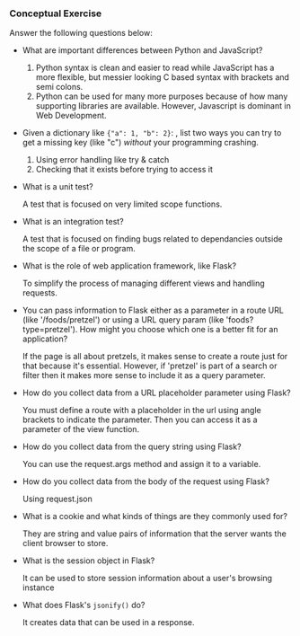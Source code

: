 ### Conceptual Exercise

Answer the following questions below:

- What are important differences between Python and JavaScript?

  1. Python syntax is clean and easier to read while JavaScript has a more flexible, but messier looking C based syntax with brackets and semi colons.
  2. Python can be used for many more purposes because of how many supporting libraries are available. However, Javascript is dominant in Web Development.

- Given a dictionary like `{"a": 1, "b": 2}`: , list two ways you
  can try to get a missing key (like "c") _without_ your programming
  crashing.

  1. Using error handling like try & catch
  2. Checking that it exists before trying to access it

- What is a unit test?

  A test that is focused on very limited scope functions.

- What is an integration test?

  A test that is focused on finding bugs related to dependancies outside the scope of a file or program.

- What is the role of web application framework, like Flask?

  To simplify the process of managing different views and handling requests.

- You can pass information to Flask either as a parameter in a route URL
  (like '/foods/pretzel') or using a URL query param (like
  'foods?type=pretzel'). How might you choose which one is a better fit
  for an application?

  If the page is all about pretzels, it makes sense to create a route just for that because it's essential. However, if 'pretzel' is part of a search or filter then it makes more sense to include it as a query parameter.

- How do you collect data from a URL placeholder parameter using Flask?

  You must define a route with a placeholder in the url using angle brackets to indicate the parameter. Then you can access it as a parameter of the view function.

- How do you collect data from the query string using Flask?

  You can use the request.args method and assign it to a variable.

- How do you collect data from the body of the request using Flask?

  Using request.json

- What is a cookie and what kinds of things are they commonly used for?

  They are string and value pairs of information that the server wants the client browser to store.

- What is the session object in Flask?

  It can be used to store session information about a user's browsing instance

- What does Flask's `jsonify()` do?

  It creates data that can be used in a response.
